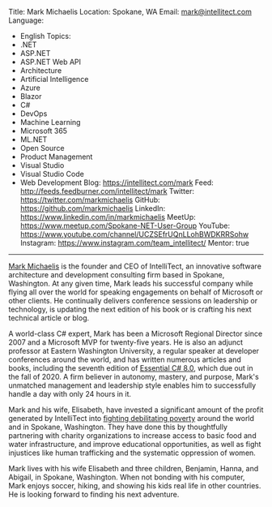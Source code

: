 Title: Mark Michaelis
Location: Spokane, WA
Email: mark@intellitect.com
Language:
  - English
Topics:
  - .NET
  - ASP.NET 
  - ASP.NET Web API 
  - Architecture 
  - Artificial Intelligence 
  - Azure 
  - Blazor 
  - C# 
  - DevOps 
  - Machine Learning 
  - Microsoft 365 
  - ML.NET 
  - Open Source 
  - Product Management 
  - Visual Studio 
  - Visual Studio Code 
  - Web Development 
Blog: https://intellitect.com/mark
Feed: http://feeds.feedburner.com/intellitect/mark
Twitter: https://twitter.com/markmichaelis
GitHub: https://github.com/markmichaelis
LinkedIn: https://www.linkedin.com/in/markmichaelis
MeetUp: https://www.meetup.com/Spokane-NET-User-Group
YouTube: https://www.youtube.com/channel/UCZSEfrUQnLLohBWDKRRSohw
Instagram: https://www.instagram.com/team_intellitect/
Mentor: true
---
[Mark Michaelis](https://intellitect.com/Mark) is the founder and CEO of IntelliTect, an innovative software architecture and development consulting firm based in Spokane, Washington. At any given time, Mark leads his successful company while flying all over the world for speaking engagements on behalf of Microsoft or other clients. He continually delivers conference sessions on leadership or technology, is updating the next edition of his book or is crafting his next technical article or blog.

A world-class C# expert, Mark has been a Microsoft Regional Director since 2007 and a Microsoft MVP for twenty-five years. He is also an adjunct professor at Eastern Washington University, a regular speaker at developer conferences around the world, and has written numerous articles and books, including the seventh edition of [Essential C# 8.0](https://IntelliTect.com/EssentialCSharp), which due out in the fall of 2020. A firm believer in autonomy, mastery, and purpose, Mark's unmatched management and leadership style enables him to successfully handle a day with only 24 hours in it.

Mark and his wife, Elisabeth, have invested a significant amount of the profit generated by IntelliTect into [fighting debilitating poverty](https://intellitect.com/philanthropy) around the world and in Spokane, Washington. They have done this by thoughtfully partnering with charity organizations to increase access to basic food and water infrastructure, and improve educational opportunities, as well as fight injustices like human trafficking and the systematic oppression of women.
 
Mark lives with his wife Elisabeth and three children, Benjamin, Hanna, and Abigail, in Spokane, Washington. When not bonding with his computer, Mark enjoys soccer, hiking, and showing his kids real life in other countries. He is looking forward to finding his next adventure.
